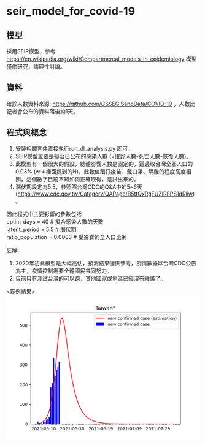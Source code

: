 # seir_model_for_covid-19

## 模型
採用SEIR模型，參考 https://en.wikipedia.org/wiki/Compartmental_models_in_epidemiology  模型僅供研究，請理性討論。


## 資料
確診人數資料來源: https://github.com/CSSEGISandData/COVID-19 ，人數比記者會公布的資料落後約1天。  

## 程式與概念 
1. 安裝相關套件直接執行run_dl_analysis.py 即可。  
2. SEIR模型主要是擬合已公布的感染人數 (=確診人數-死亡人數-恢復人數)。   
3. 此模型有一個很大的假設，總體影響人數是固定的，這邊取台灣全部人口的0.03% (wiki裡面提到的N)，此數值跟打疫苗、戴口罩、隔離的程度高度相關，這個數字目前不知如何正確取得，是試出來的。   
4. 潛伏期設定為5.5，參照照台灣CDC的Q&A中的5~6天 (https://www.cdc.gov.tw/Category/QAPage/B5ttQxRgFUZlRFPS1dRliw)。   

因此程式中主要影響的參數包括  
optim_days = 40   # 擬合感染人數的天數  
latent_period = 5.5   # 潛伏期  
ratio_population = 0.0003 # 受影響的全人口比例   

註解:  
1. 2020年初此模型是大幅高估，預測結果僅供參考，疫情數據以台灣CDC公告為主，疫情控制需要全體國民共同努力。   
2. 目前只有測試台灣的可以跑，其他國家或地區已經沒有維護了。 
 

<範例結果>    
![image](https://github.com/andrewwang7/seir_model_for_covid-19/blob/master/~result/Taiwan.png)
